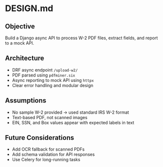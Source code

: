 # DESIGN.md

## Objective
Build a Django async API to process W-2 PDF files, extract fields, and report to a mock API.

## Architecture
- DRF async endpoint `/upload-w2/`
- PDF parsed using `pdfminer.six`
- Async reporting to mock API using `httpx`
- Clear error handling and modular design

## Assumptions
- No sample W-2 provided → used standard IRS W-2 format
- Text-based PDF, not scanned images
- EIN, SSN, and Box values appear with expected labels in text

## Future Considerations
- Add OCR fallback for scanned PDFs
- Add schema validation for API responses
- Use Celery for long-running tasks
